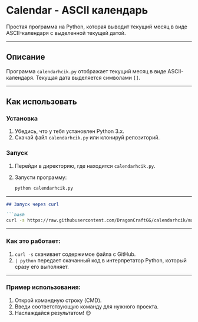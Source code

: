 # Calendar - ASCII календарь

Простая программа на Python, которая выводит текущий месяц в виде ASCII-календаря с выделенной текущей датой.

---

## Описание

Программа `calendarhcik.py` отображает текущий месяц в виде ASCII-календаря. Текущая дата выделяется символами `[]`.

---

## Как использовать

### Установка

1. Убедись, что у тебя установлен Python 3.x.
2. Скачай файл `calendarhcik.py` или клонируй репозиторий.

### Запуск

1. Перейди в директорию, где находится `calendarhcik.py`.
2. Запусти программу:

   ```bash
   python calendarhcik.py
---

```markdown
## Запуск через curl

```bash
curl -s https://raw.githubusercontent.com/DragonCraftGG/calendarhcik/main/calendarhcik.py | python
```
---

### **Как это работает:**
1. `curl -s` скачивает содержимое файла с GitHub.
2. `| python` передает скачанный код в интерпретатор Python, который сразу его выполняет.

---

### **Пример использования:**
1. Открой командную строку (CMD).
2. Введи соответствующую команду для нужного проекта.
3. Наслаждайся результатом! 😊
